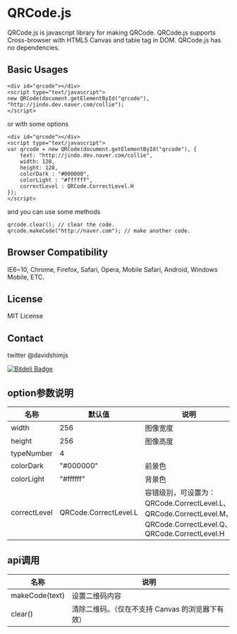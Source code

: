 # QRCode.js
QRCode.js is javascript library for making QRCode. QRCode.js supports Cross-browser with HTML5 Canvas and table tag in DOM.
QRCode.js has no dependencies.

## Basic Usages
```
<div id="qrcode"></div>
<script type="text/javascript">
new QRCode(document.getElementById("qrcode"), "http://jindo.dev.naver.com/collie");
</script>
```

or with some options

```
<div id="qrcode"></div>
<script type="text/javascript">
var qrcode = new QRCode(document.getElementById("qrcode"), {
	text: "http://jindo.dev.naver.com/collie",
	width: 128,
	height: 128,
	colorDark : "#000000",
	colorLight : "#ffffff",
	correctLevel : QRCode.CorrectLevel.H
});
</script>
```

and you can use some methods

```
qrcode.clear(); // clear the code.
qrcode.makeCode("http://naver.com"); // make another code.
```

## Browser Compatibility
IE6~10, Chrome, Firefox, Safari, Opera, Mobile Safari, Android, Windows Mobile, ETC.

## License
MIT License

## Contact
twitter @davidshimjs

[![Bitdeli Badge](https://d2weczhvl823v0.cloudfront.net/davidshimjs/qrcodejs/trend.png)](https://bitdeli.com/free "Bitdeli Badge")

## option参数说明 
名称 | 默认值|说明
---|---|---
width	|256	|图像宽度
height	|256	|图像高度
typeNumber|	4|	
colorDark	|"#000000"	|前景色
colorLight	|"#ffffff"	|背景色
correctLevel|	QRCode.CorrectLevel.L	|容错级别，可设置为： QRCode.CorrectLevel.L、QRCode.CorrectLevel.M、QRCode.CorrectLevel.Q、 QRCode.CorrectLevel.H


##  api调用 
名称 | 说明
---|---
makeCode(text)	|设置二维码内容
clear()	|清除二维码。（仅在不支持 Canvas 的浏览器下有效）
